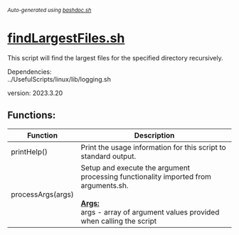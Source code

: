 <small><i>Auto-generated using [bashdoc.sh](https://github.com/alejandro-godinez/UsefulScripts/blob/trunk/bashdoc/bashdoc.sh)</i></small>
# [findLargestFiles.sh](../findLargestFiles.sh)

This script will find the largest files for the specified
directory recursively.  


Dependencies:  
  ../UsefulScripts/linux/lib/logging.sh  

version: 2023.3.20


## Functions:
| Function | Description |
|----------|-------------|
| printHelp() | Print the usage information for this script to standard output.   |
| processArgs(args) | Setup and execute the argument processing functionality imported from arguments.sh.    <br><br><u><b>Args:</b></u><br>args - array of argument values provided when calling the script  <br> |
